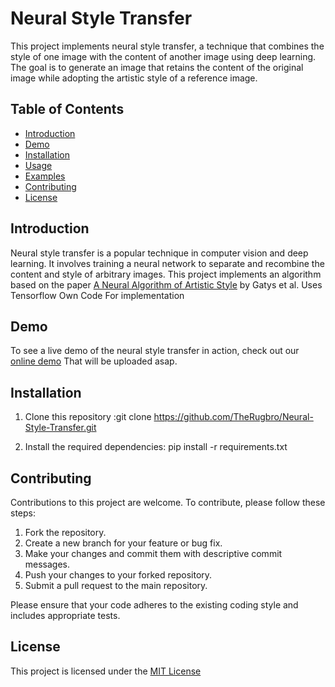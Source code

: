 # Neural Style Transfer

This project implements neural style transfer, a technique that combines the style of one image with the content of another image using deep learning. The goal is to generate an image that retains the content of the original image while adopting the artistic style of a reference image.

## Table of Contents
- [Introduction](#introduction)
- [Demo](#demo)
- [Installation](#installation)
- [Usage](#usage)
- [Examples](#examples)
- [Contributing](#contributing)
- [License](#license)

## Introduction

Neural style transfer is a popular technique in computer vision and deep learning. It involves training a neural network to separate and recombine the content and style of arbitrary images. This project implements an algorithm based on the paper [A Neural Algorithm of Artistic Style](https://arxiv.org/abs/1508.06576) by Gatys et al. Uses Tensorflow Own Code For implementation

## Demo

To see a live demo of the neural style transfer in action, check out our [online demo](https://waititisuploadingsoon) That will be uploaded asap.

## Installation

1. Clone this repository :git clone https://github.com/TheRugbro/Neural-Style-Transfer.git

2. Install the required dependencies: pip install -r requirements.txt
   

## Contributing

Contributions to this project are welcome. To contribute, please follow these steps:

1. Fork the repository.
2. Create a new branch for your feature or bug fix.
3. Make your changes and commit them with descriptive commit messages.
4. Push your changes to your forked repository.
5. Submit a pull request to the main repository.

Please ensure that your code adheres to the existing coding style and includes appropriate tests.

## License

This project is licensed under the [MIT License](LICENSE)
